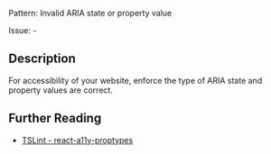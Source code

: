 Pattern: Invalid ARIA state or property value

Issue: -

## Description

For accessibility of your website, enforce the type of ARIA state and property values are correct.

## Further Reading

* [TSLint - react-a11y-proptypes](https://github.com/microsoft/tslint-microsoft-contrib/blob/master/README.md#supported-rules)
